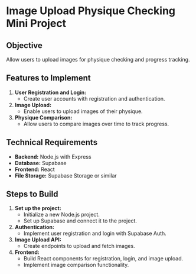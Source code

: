 # Image Upload Physique Checking Mini Project

## Objective
Allow users to upload images for physique checking and progress tracking.

## Features to Implement
1. **User Registration and Login:**
   - Create user accounts with registration and authentication.
2. **Image Upload:**
   - Enable users to upload images of their physique.
3. **Physique Comparison:**
   - Allow users to compare images over time to track progress.

## Technical Requirements
- **Backend:** Node.js with Express
- **Database:** Supabase
- **Frontend:** React
- **File Storage:** Supabase Storage or similar

## Steps to Build
1. **Set up the project:**
   - Initialize a new Node.js project.
   - Set up Supabase and connect it to the project.
2. **Authentication:**
   - Implement user registration and login with Supabase Auth.
3. **Image Upload API:**
   - Create endpoints to upload and fetch images.
4. **Frontend:**
   - Build React components for registration, login, and image upload.
   - Implement image comparison functionality.

